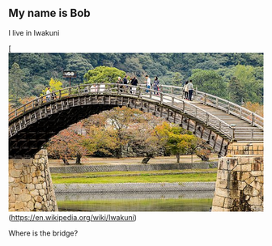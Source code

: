 
## My name is Bob

I live in Iwakuni

[![bridge](kintaibridge.jpg)(https://en.wikipedia.org/wiki/Iwakuni)

Where is the bridge?
